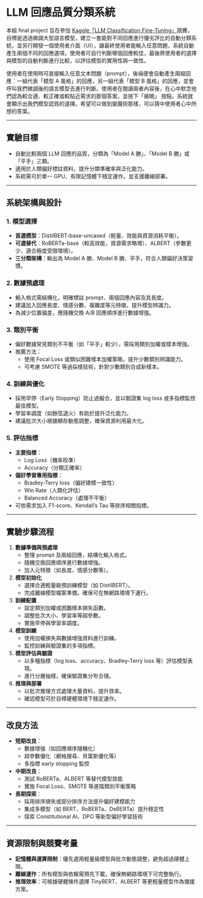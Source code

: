 # LLM 回應品質分類系統

本組 final project 旨在參加 [Kaggle「LLM Classification Fine-Tuning」](https://www.kaggle.com/competitions/llm-classification-finetuning)競賽，目標是透過微調大型語言模型，建立一套能對不同回應進行優劣評比的自動分類系統，並另行開發一個使用者介面（UI），讓最終使用者能輸入任意問題，系統自動產生兩個不同的回應選項，使用者可自行判斷哪個回應較佳，最後將使用者的選擇與模型的自動判斷進行比較，以評估模型的實用性與一致性。

使用者在使用時可直接輸入任意文本問題（prompt），後端便會自動產生兩組回應：一組代表「模型 A 風格」的回應，另一組代表「模型 B 風格」的回應，並會呼叫我們微調後的語言模型去進行判斷。使用者在閱讀兩者內容後，在心中默念他們認為較合適、較正確或較貼近需求的那個答案，並按下「揭曉」 按鈕。系統就會顯示出我們模型認爲的選擇。希望可以做到變魔術那樣，可以猜中使用者心中所想的答案。

---

## 實驗目標

- 自動比較兩個 LLM 回應的品質，分類為「Model A 勝」、「Model B 勝」或「平手」三類。
- 適用於人類偏好標註資料，提升分類準確率與泛化能力。
- 系統需可於單一 GPU、有限記憶體下穩定運作，並支援離線部署。

---

## 系統架構與設計

### 1. 模型選擇

- **首選模型**：DistilBERT-base-uncased（輕量、效能與資源消耗平衡）。
- **可選替代**：RoBERTa-base（較高效能，資源需求略增）、ALBERT（參數更少，適合極度受限環境）。
- **三分類架構**：輸出為 Model A 勝、Model B 勝、平手，符合人類偏好決策習慣。


### 2. 數據預處理

- 輸入格式需結構化，明確標註 prompt、兩個回應內容及其長度。
- 建議加入回應長度、情感分數、複雜度等元特徵，提升模型辨識力。
- 為減少位置偏差，應隨機交換 A/B 回應順序進行數據增強。


### 3. 類別平衡

- 偏好數據常見類別不平衡（如「平手」較少），需採用類別加權或樣本增強。
- 推薦方法：
    - 使用 Focal Loss 或類似困難樣本加權策略，提升少數類別辨識能力。
    - 可考慮 SMOTE 等過採樣技術，針對少數類別合成新樣本。


### 4. 訓練與優化

- 採用早停（Early Stopping）防止過擬合，並以驗證集 log loss 或多指標監控最佳模型。
- 學習率調度（如餘弦退火）有助於提升泛化能力。
- 建議批次大小根據顯存動態調整，確保資源利用最大化。


### 5. 評估指標

- **主要指標**：
    - Log Loss（機率校準）
    - Accuracy（分類正確率）
- **偏好學習專用指標**：
    - Bradley-Terry loss（偏好建模一致性）
    - Win Rate（人類化評估）
    - Balanced Accuracy（處理不平衡）
- 可依需求加入 F1-score、Kendall’s Tau 等排序相關指標。

---

## 實驗步驟流程

1. **數據準備與預處理**
    - 整理 prompt 及兩組回應，結構化輸入格式。
    - 隨機交換回應順序進行數據增強。
    - 加入元特徵（如長度、情感分數等）。
2. **模型初始化**
    - 選擇合適輕量級預訓練模型（如 DistilBERT）。
    - 完成離線模型檔案準備，確保可在無網路環境下運行。
3. **訓練配置**
    - 設定類別加權或困難樣本損失函數。
    - 調整批次大小、學習率等超參數。
    - 實施早停與學習率調度。
4. **模型訓練**
    - 使用加權損失與數據增強資料進行訓練。
    - 監控訓練與驗證集的多項指標。
5. **模型評估與驗證**
    - 以多種指標（log loss、accuracy、Bradley-Terry loss 等）評估模型表現。
    - 進行分層抽樣，確保驗證集分布合理。
6. **推理與部署**
    - 以批次推理方式處理大量資料，提升效率。
    - 確認模型可於目標硬體環境下穩定運作。

---

## 改良方法

- **短期改良**：
    - 數據增強（如回應順序隨機化）
    - 超參數優化（網格搜尋、貝葉斯優化等）
    - 多指標 early stopping 監控
- **中期改良**：
    - 測試 RoBERTa、ALBERT 等替代模型效能
    - 實施 Focal Loss、SMOTE 等進階類別平衡策略
- **長期探索**：
    - 採用排序損失或部分排序方法提升偏好建模能力
    - 集成多模型（如 BERT、RoBERTa、DeBERTa）提升穩定性
    - 探索 Constitutional AI、DPO 等新型偏好學習技術

---

## 資源限制與競賽考量

- **記憶體與運算限制**：優先選用輕量級模型與批次動態調整，避免超過硬體上限。
- **離線運作**：所有模型與依賴需預先下載，確保無網路環境下可完整執行。
- **推理效率**：可根據硬體條件選擇 TinyBERT、ALBERT 等更輕量模型作為備援方案。
